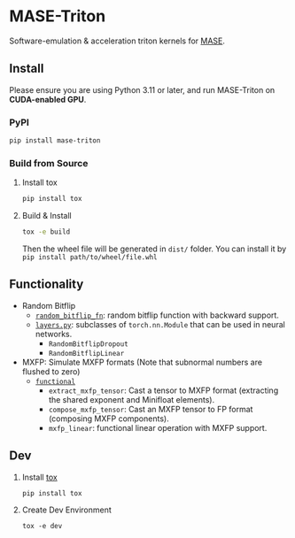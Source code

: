 # MASE-Triton

Software-emulation & acceleration triton kernels for [MASE](https://github.com/DeepWok/mase).

## Install

Please ensure you are using Python 3.11 or later, and run MASE-Triton on **CUDA-enabled GPU**.

### PyPI

```bash
pip install mase-triton
```

### Build from Source

1. Install tox

    ```bash
    pip install tox
    ```

2. Build & Install

    ```bash
    tox -e build
    ```

    Then the wheel file will be generated in `dist/` folder.
    You can install it by `pip install path/to/wheel/file.whl`


## Functionality
- Random Bitflip
    - [`random_bitflip_fn`](/src/mase_triton/random_bitflip/core.py): random bitflip function with backward support.
    - [`layers.py`](/src/mase_triton/random_bitflip/layers.py): subclasses of `torch.nn.Module` that can be used in neural networks.
        - `RandomBitflipDropout`
        - `RandomBitflipLinear`
- MXFP: Simulate MXFP formats (Note that subnormal numbers are flushed to zero)
    - [`functional`](/src/mase_triton/mxfp/functional/__init__.py)
        - `extract_mxfp_tensor`: Cast a tensor to MXFP format (extracting the shared exponent and Minifloat elements).
        - `compose_mxfp_tensor`: Cast an MXFP tensor to FP format (composing MXFP components).
        - `mxfp_linear`: functional linear operation with MXFP support.


## Dev

1. Install [tox](https://tox.wiki/en/latest/index.html)
    ```
    pip install tox
    ```

2. Create Dev Environment
    ```
    tox -e dev
    ```